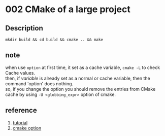 # 002 CMake of a large project

## Description
`mkdir build && cd build && cmake .. && make`

## note
when use `option` at first time, it set as a cache variable, `cmake -L` to check Cache values.  
then, if *variable* is already set as a normal or cache variable, then the command 'option' does nothing.  
so, if you change the option you should remove the entries from CMake cache by using `-U <globbing_expr>` option of cmake.

## reference
1. [tutorial](https://cmake.org/cmake/help/latest/guide/tutorial/index.html#guide:CMake%20Tutorial)
2. [cmake option](https://cmake.org/cmake/help/latest/command/option.html)

